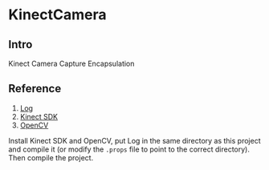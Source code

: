 # KinectCamera

## Intro
Kinect Camera Capture Encapsulation

## Reference

1. [Log](https://github.com/PDA26/Log)
1. [Kinect SDK](https://www.microsoft.com/en-us/download/details.aspx?id=44561)
1. [OpenCV](https://opencv.org/)

Install Kinect SDK and OpenCV, put Log in the same directory as this project and compile it (or modify the `.props` file to point to the correct directory).
Then compile the project.